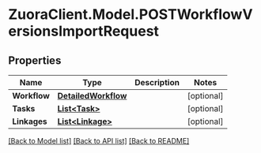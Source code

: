 # ZuoraClient.Model.POSTWorkflowVersionsImportRequest

## Properties

Name | Type | Description | Notes
------------ | ------------- | ------------- | -------------
**Workflow** | [**DetailedWorkflow**](DetailedWorkflow.md) |  | [optional] 
**Tasks** | [**List&lt;Task&gt;**](Task.md) |  | [optional] 
**Linkages** | [**List&lt;Linkage&gt;**](Linkage.md) |  | [optional] 

[[Back to Model list]](../README.md#documentation-for-models) [[Back to API list]](../README.md#documentation-for-api-endpoints) [[Back to README]](../README.md)

